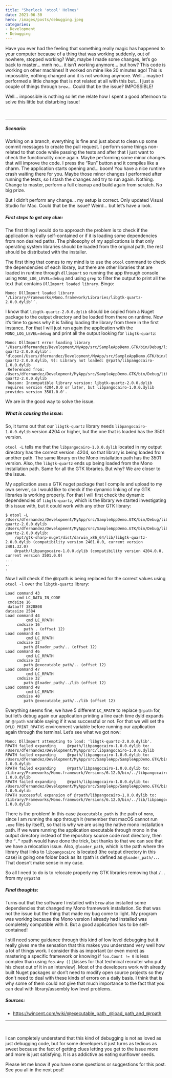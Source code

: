 ```yaml
---
title: "Sherlock 'otool' Holmes"
date: 2021-06-30
hero: /images/posts/debugging.jpeg
categories:
- Development
- Debugging
---
```


Have you ever had the feeling that something really magic has happened to your computer because of a thing that was working suddenly, out of nowhere, stopped working? Wait, maybe I made some changes, let’s go back to master... mmh no... it isn’t working anymore… but how? This code is working on other machines! It worked on mine like 20 minutes ago! This is impossible, nothing changed and it is not working anymore. Well… maybe I performed a little change that is not related at all with this but... I just a couple of things through `brew`... Could that be the issue? IMPOSSIBLE!

Well... impossible is nothing so let me relate how I spent a good afternoon to solve this little but disturbing issue!

<br />

---
##### Scenario:

Working on a branch, everything is fine and just about to clean up some commit messages to create the pull request. I perform some things non-related to that code while passing the tests and after that I just want to check the functionality once again. Maybe performing some minor changes that will improve the code. I press the “Run” button and it compiles like a charm. The application starts opening and… boom! You have a nice runtime crash waiting there for you. Maybe those minor changes I performed after running the tests, so I stash the changes and try to run again. Nothing. Change to master, perform a full cleanup and build again from scratch. No big prize.

But I didn’t perform any change... my setup is correct. Only updated Visual Studio for Mac. Could that be the issue? Weird... but let’s have a look.

##### First steps to get any clue:

The first thing I would do to approach the problem is to check if the application is really self-contained or if it is loading some dependencies from non desired paths. The philosophy of my applications is that only operating system libraries should be loaded from the original path, the rest should be distributed with the installer.

The first thing that comes to my mind is to use the `otool` command to check the dependencies of each library, but there are other libraries that are loaded in runtime through `dllimport` so running the app through console using `MONO_LOG_LEVEL=debug` and using `grep` to filter the output to print all the text that contains `DllImport loaded library`. Bingo:

`Mono: DllImport loaded library ‘/Library/Frameworks/Mono.framework/Libraries/libgtk-quartz-2.0.0.dylib’’.`

I know that `libgtk-quartz-2.0.0.dylib` should be copied from a Nuget package to the output directory and be loaded from there on runtime. Now it’s time to guess why it is failing loading the library from there in the first instance. For that I will just run again the application with the `MONO_LOG_LEVEL=debug` and print all the output looking for `libgtk-quartz`:

```
Mono: DllImport error loading library '/Users/dfernandez/Development/MyApp/src/SampleAppDemo.GTK/bin/Debug/libgtk-quartz-2.0.0.dylib': 'dlopen(/Users/dfernandez/Development/MyApp/src/SampleAppDemo.GTK/bin/Debug/libgtk-quartz-2.0.0.dylib, 9): Library not loaded: @rpath/libpangocairo-1.0.0.dylib
 Referenced from: /Users/dfernandez/Development/MyApp/src/SampleAppDemo.GTK/bin/Debug/libgtk-quartz-2.0.0.dylib
 Reason: Incompatible library version: libgtk-quartz-2.0.0.dylib requires version 4204.0.0 or later, but libpangocairo-1.0.0.dylib provides version 3501.0.0'.
```

We are in the good way to solve the issue.

##### What is causing the issue:

So, it turns out that our `libgtk-quartz` library needs `libpangocairo-1.0.0.dylib` version 4204 or higher, but the one that is loaded has the 3501 version.

`otool -L` tells me that the `libpangocairo-1.0.0.dylib` located in my output directory has the correct version: 4204, so that library is being loaded from another path. The same library on the Mono installation path has the 3501 version. Also, the `libgtk-quartz` ends up being loaded from the Mono installation path. Same for all the GTK libraries. But why? We are closer to the issue.

My application uses a GTK nuget package that I compile and upload to my own server, so I would like to check if the dynamic linking of my GTK libraries is working properly. For that I will first check the dynamic dependencies of `libgtk-quartz`, which is the library we started investigating this issue with, but it could work with any other GTK library:

```
$ otool -L /Users/dfernandez/Development/MyApp/src/SampleAppDemo.GTK/bin/Debug/libgtk-quartz-2.0.0.dylib
/Users/dfernandez/Development/MyApp/src/SampleAppDemo.GTK/bin/Debug/libgtk-quartz-2.0.0.dylib:
	/opt/gtk-sharp-nuget/dist/darwin_x86_64/lib/libgtk-quartz-2.0.0.dylib (compatibility version 2401.0.0, current version 2401.32.0)
	@rpath/libpangocairo-1.0.0.dylib (compatibility version 4204.0.0, current version 3501.0.0)
...
..
.
```

Now I will check if the @rpath is being replaced for the correct values using `otool -l` over the `libgtk-quartz` library:

```
Load command 43
     cmd LC_DATA_IN_CODE
 cmdsize 16
 dataoff 3828808
datasize 2584
Load command 44
         cmd LC_RPATH
     cmdsize 16
        path . (offset 12)
Load command 45
         cmd LC_RPATH
     cmdsize 32
        path @loader_path/.. (offset 12)
Load command 46
         cmd LC_RPATH
     cmdsize 32
        path @executable_path/.. (offset 12)
Load command 47
         cmd LC_RPATH
     cmdsize 32
        path @loader_path/../lib (offset 12)
Load command 48
         cmd LC_RPATH
     cmdsize 40
        path @executable_path/../lib (offset 12)
```

Everything seems fine, we have 5 different `LC_RPATH` to replace `@rpath` for, but let’s debug again our application printing a line each time dyld expands an `@rpath` variable saying if it was successful or not. For that we will set the `DYLD_PRINT_RPATHS` environment variable before running our application again through the terminal. Let’s see what we got now:

```
Mono: DllImport attempting to load: 'libgtk-quartz-2.0.0.dylib'.
RPATH failed expanding     @rpath/libpangocairo-1.0.0.dylib to: /Users/dfernandez/Development/MyApp/src/libpangocairo-1.0.0.dylib
RPATH failed expanding     @rpath/libpangocairo-1.0.0.dylib to: /Users/dfernandez/Development/MyApp/src/SampleApp/SampleAppDemo.GTK/bin/Debug/../libpangocairo-1.0.0.dylib
RPATH failed expanding     @rpath/libpangocairo-1.0.0.dylib to: /Library/Frameworks/Mono.framework/Versions/6.12.0/bin/../libpangocairo-1.0.0.dylib
RPATH failed expanding     @rpath/libpangocairo-1.0.0.dylib to: /Users/dfernandez/Development/MyApp/src/SampleApp/SampleAppDemo.GTK/bin/Debug/../lib/libpangocairo-1.0.0.dylib
RPATH successful expansion of @rpath/libpangocairo-1.0.0.dylib to: /Library/Frameworks/Mono.framework/Versions/6.12.0/bin/../lib/libpangocairo-1.0.0.dylib
```

There is the problem! In this case `@executable_path` is the path of `mono`, since I am running the app through it (remember that macOS cannot run `.exe` files by itself), so that is why we are using the native mono installation path. If we were running the application executable through mono in the output directory instead of the repository source code root directory, then the `”.”` rpath would have done the trick, but thanks to that we can see that we have a relocation issue. Also, `@loader_path`, which is the path where the library that links to `libpangocairo` is located (the output directory in this case) is going one folder back as its rpath is defined as `@loader_path/..`. That doesn’t make sense in my case.

So all I need to do is to relocate properly my GTK libraries removing that `/..` from my `@rpath`s

##### Final thoughts:

Turns out that the software I installed with `brew` also installed some dependencies that changed my Mono framework installation. So that was not the issue but the thing that made my bug come to light. My program was working because the Mono version I already had installed was completely compatible with it. But a good application has to be self-contained!

I still need some guidance through this kind of low level debugging but it really gives me the sensation that this makes you understand very well how a lot of things work. I consider this as important (or even more) as mastering a specific framework or knowing if `foo.Count != 0` is less complex than using `foo.Any ()` [kisses for that technical recruiter who put his chest out of it in an interview]. Most of the developers work with already built Nuget packages or don’t need to modify open source projects so they don't need to deal with these kinds of errors on a daily basis. I think that is why some of them could not give that much importance to the fact that you can deal with library/assembly low level problems.

##### Sources:

* https://wincent.com/wiki/@executable_path,_@load_path_and_@rpath

---
<br />

I can completely understand that this kind of debugging is not as loved as just debugging code, but for some developers it just turns as tedious as sweet because the fact of getting clues letting you get to the issue more and more is just satisfying. It is as addictive as eating sunflower seeds.

Please let me know if you have some questions or suggestions for this post. See you all in the next post!
